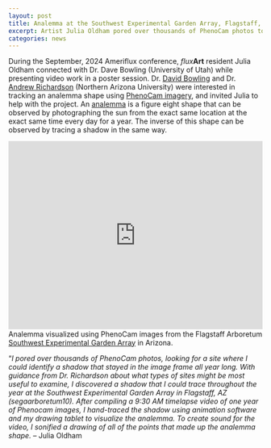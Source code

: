 ```yaml
---
layout: post
title: Analemma at the Southwest Experimental Garden Array, Flagstaff, AZ
excerpt: Artist Julia Oldham pored over thousands of PhenoCam photos to visualize an analemma with FLUXNET collaborators Dr. Dave Bowling and Dr Andrew Richardson.
categories: news
---
```



During the September, 2024 Ameriflux conference, <i>flux</i><b>Art</b> resident Julia Oldham connected with Dr. Dave Bowling (University of Utah) while presenting video work in a poster session. Dr. <a href = "https://profiles.faculty.utah.edu/u0188537"> David Bowling</a> and Dr. <a href="https://richardson-lab.nau.edu/">Andrew Richardson</a> (Northern Arizona University) were interested in tracking an analemma shape using <a href = "https://phenocam.nau.edu/webcam/">PhenoCam imagery</a>, and invited Julia to help with the project. An <a href ="https://apod.nasa.gov/apod/ap250102.html"> analemma</a> is a figure eight shape that can be observed by photographing the sun from the exact same location at the exact same time every day for a year. The inverse of this shape can be observed by tracing a shadow in the same way. 

<div style="padding:74.07% 0 0 0;position:relative;"><iframe src="https://player.vimeo.com/video/1012501923?badge=0&amp;autopause=0&amp;player_id=0&amp;app_id=58479" frameborder="0" allow="autoplay; fullscreen; picture-in-picture; clipboard-write; encrypted-media" style="position:absolute;top:0;left:0;width:100%;height:100%;" title="Analemma at the Southwest Experimental Garden Array, Flagstaff, AZ"></iframe></div><script src="https://player.vimeo.com/api/player.js"></script>
  <figcaption>Analemma visualized using PhenoCam images from the Flagstaff Arboretum <a href = "https://www.sega.nau.edu/">Southwest Experimental Garden Array</a> in Arizona.</figcaption>

“<i>I pored over thousands of PhenoCam photos, looking for a site where I could identify a shadow that stayed in the image frame all year long. With guidance from Dr. Richardson about what types of sites might be most useful to examine, I discovered a shadow that I could trace throughout the year at the Southwest Experimental Garden Array in Flagstaff, AZ (segaarboretum10). After compiling a 9:30 AM timelapse video of one year of Phenocam images, I hand-traced the shadow using animation software and my drawing tablet to visualize the analemma. To create sound for the video, I sonified a drawing of all of the points that made up the analemma shape.</i> –  Julia Oldham
